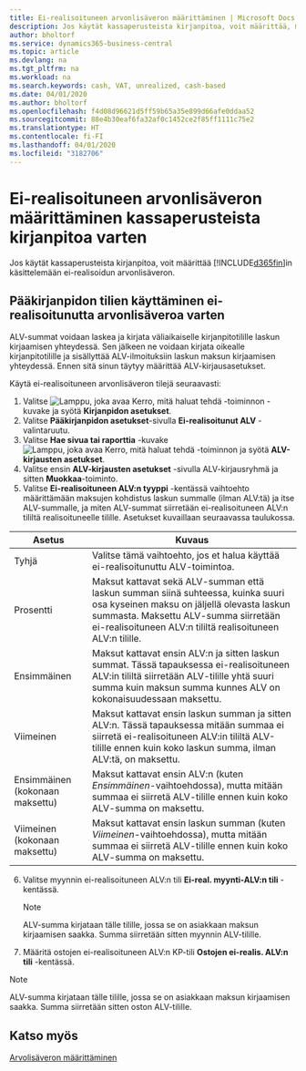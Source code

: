 ```yaml
---
title: Ei-realisoituneen arvonlisäveron määrittäminen | Microsoft Docs
description: Jos käytät kassaperusteista kirjanpitoa, voit määrittää, miten myynnin ja ostojen ei-realisoitunut ALV käsitellään.
author: bholtorf
ms.service: dynamics365-business-central
ms.topic: article
ms.devlang: na
ms.tgt_pltfrm: na
ms.workload: na
ms.search.keywords: cash, VAT, unrealized, cash-based
ms.date: 04/01/2020
ms.author: bholtorf
ms.openlocfilehash: f4d08d96621d5ff59b65a35e899d66afe0ddaa52
ms.sourcegitcommit: 88e4b30eaf6fa32af0c1452ce2f85ff1111c75e2
ms.translationtype: HT
ms.contentlocale: fi-FI
ms.lasthandoff: 04/01/2020
ms.locfileid: "3182706"
---
```

# <a name="set-up-unrealized-vat-for-cash-based-accounting"></a>Ei-realisoituneen arvonlisäveron määrittäminen kassaperusteista kirjanpitoa varten
Jos käytät kassaperusteista kirjanpitoa, voit määrittää [!INCLUDE[d365fin](includes/d365fin_md.md)]in käsittelemään ei-realisoidun arvonlisäveron.

## <a name="to-use-general-ledger-accounts-for-unrealized-vat"></a>Pääkirjanpidon tilien käyttäminen ei-realisoitunutta arvonlisäveroa varten
ALV-summat voidaan laskea ja kirjata väliaikaiselle kirjanpitotilille laskun kirjaamisen yhteydessä. Sen jälkeen ne voidaan kirjata oikealle kirjanpitotilille ja sisällyttää ALV-ilmoituksiin laskun maksun kirjaamisen yhteydessä. Ennen sitä sinun täytyy määrittää ALV-kirjausasetukset.

Käytä ei-realisoituneen arvonlisäveron tilejä seuraavasti:
1. Valitse ![Lamppu, joka avaa Kerro, mitä haluat tehdä -toiminnon](media/ui-search/search_small.png "Kerro, mitä haluat tehdä") -kuvake ja syötä **Kirjanpidon asetukset**.
2. Valitse **Pääkirjanpidon asetukset**-sivulla **Ei-realisoitunut ALV** -valintaruutu.
3. Valitse **Hae sivua tai raporttia** -kuvake ![Lamppu, joka avaa Kerro, mitä haluat tehdä -toiminnon](media/ui-search/search_small.png "Kerro, mitä haluat tehdä") ja syötä **ALV-kirjausten asetukset**.
4. Valitse ensin **ALV-kirjausten asetukset** -sivulla ALV-kirjausryhmä ja sitten **Muokkaa**-toiminto.
5. Valitse **Ei-realisoituneen ALV:n tyyppi** -kentässä vaihtoehto määrittämään maksujen kohdistus laskun summalle (ilman ALV:tä) ja itse ALV-summalle, ja miten ALV-summat siirretään ei-realisoituneen ALV:n tililtä realisoituneelle tilille. Asetukset kuvaillaan seuraavassa taulukossa.

| Asetus | Kuvaus |
| --- | --- |
| Tyhjä | Valitse tämä vaihtoehto, jos et halua käyttää ei-realisoitunuttu ALV-toimintoa. |
| Prosentti | Maksut kattavat sekä ALV-summan että laskun summan siinä suhteessa, kuinka suuri osa kyseinen maksu on jäljellä olevasta laskun summasta. Maksettu ALV-summa siirretään ei-realisoituneen ALV:n tililtä realisoituneen ALV:n tilille. |
| Ensimmäinen | Maksut kattavat ensin ALV:n ja sitten laskun summat. Tässä tapauksessa ei-realisoituneen ALV:in tililtä siirretään ALV-tilille yhtä suuri summa kuin maksun summa kunnes ALV on kokonaisuudessaan maksettu. |
| Viimeinen | Maksut kattavat ensin laskun summan ja sitten ALV:n. Tässä tapauksessa mitään summaa ei siirretä ei-realisoituneen ALV:in tililtä ALV-tilille ennen kuin koko laskun summa, ilman ALV:tä, on maksettu. |
| Ensimmäinen (kokonaan maksettu) | Maksut kattavat ensin ALV:n (kuten _Ensimmäinen_-vaihtoehdossa), mutta mitään summaa ei siirretä ALV-tilille ennen kuin koko ALV-summa on maksettu. |
| Viimeinen (kokonaan maksettu) | Maksut kattavat ensin laskun summan (kuten _Viimeinen_-vaihtoehdossa), mutta mitään summaa ei siirretä ALV-tilille ennen kuin koko ALV-summa on maksettu. |

6. Valitse myynnin ei-realisoituneen ALV:n tili **Ei-real. myynti-ALV:n tili** -kentässä.

    > [!NOTE]  
    > ALV-summa kirjataan tälle tilille, jossa se on asiakkaan maksun kirjaamisen saakka. Summa siirretään sitten myynnin ALV-tilille.
7. Määritä ostojen ei-realisoituneen ALV:n KP-tili **Ostojen ei-realis. ALV:n tili** -kentässä.

> [!NOTE]  
> ALV-summa kirjataan tälle tilille, jossa se on asiakkaan maksun kirjaamisen saakka. Summa siirretään sitten oston ALV-tilille.

## <a name="see-also"></a>Katso myös
[Arvolisäveron määrittäminen](finance-setup-vat.md)

